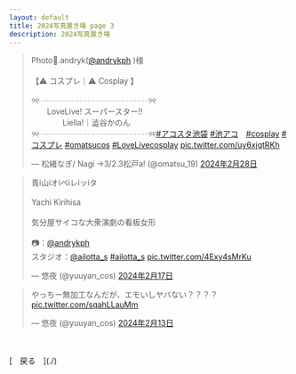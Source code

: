 ```yaml
---
layout: default
title: 2024写真置き場 page 3
description: 2024写真置き場
---
```


<script async src="https://platform.twitter.com/widgets.js" charset="utf-8"></script>

<blockquote class="twitter-tweet" data-lang="ja" data-dnt="true" data-theme="dark"><p lang="ja" dir="ltr">Photo📸.andryk(<a href="https://twitter.com/andrykph?ref_src=twsrc%5Etfw">@andrykph</a> )様<br><br>【⚠︎ コスプレ｜⚠︎ Cosplay 】<br><br>୨୧┈┈┈┈┈┈┈┈┈┈┈┈┈┈୨୧<br>　　LoveLive! スーパースター!!<br>　　　　Liella!｜澁谷かのん<br>୨୧┈┈┈┈┈┈┈┈┈┈┈┈┈┈୨୧<a href="https://twitter.com/hashtag/%E3%82%A2%E3%82%B3%E3%82%B9%E3%82%BF%E6%B1%A0%E8%A2%8B?src=hash&amp;ref_src=twsrc%5Etfw">#アコスタ池袋</a> <a href="https://twitter.com/hashtag/%E6%B1%A0%E3%82%A2%E3%82%B3?src=hash&amp;ref_src=twsrc%5Etfw">#池アコ</a>　<a href="https://twitter.com/hashtag/cosplay?src=hash&amp;ref_src=twsrc%5Etfw">#cosplay</a> <a href="https://twitter.com/hashtag/%E3%82%B3%E3%82%B9%E3%83%97%E3%83%AC?src=hash&amp;ref_src=twsrc%5Etfw">#コスプレ</a> <a href="https://twitter.com/hashtag/omatsucos?src=hash&amp;ref_src=twsrc%5Etfw">#omatsucos</a> <a href="https://twitter.com/hashtag/LoveLivecosplay?src=hash&amp;ref_src=twsrc%5Etfw">#LoveLivecosplay</a> <a href="https://t.co/uy6xjqtRKh">pic.twitter.com/uy6xjqtRKh</a></p>&mdash; 松緒なぎ/ Nagi →3/2.3松戸a! (@omatsu_19) <a href="https://twitter.com/omatsu_19/status/1762792471137050850?ref_src=twsrc%5Etfw">2024年2月28日</a></blockquote>

<blockquote class="twitter-tweet" data-lang="ja" data-dnt="true" data-theme="dark"><p lang="ja" dir="ltr">青i山iオiペiレiッiタ<br><br>Yachi Kirihisa<br><br>気分屋サイコな大衆演劇の看板女形<br><br>📷：<a href="https://twitter.com/andrykph?ref_src=twsrc%5Etfw">@andrykph</a> <br>スタジオ：<a href="https://twitter.com/ailotta_s?ref_src=twsrc%5Etfw">@ailotta_s</a> <a href="https://twitter.com/hashtag/ailotta_s?src=hash&amp;ref_src=twsrc%5Etfw">#ailotta_s</a> <a href="https://t.co/4Exy4sMrKu">pic.twitter.com/4Exy4sMrKu</a></p>&mdash; 悠夜 (@yuuyan_cos) <a href="https://twitter.com/yuuyan_cos/status/1758864174984413335?ref_src=twsrc%5Etfw">2024年2月17日</a></blockquote>

<blockquote class="twitter-tweet" data-lang="ja" data-dnt="true" data-theme="dark"><p lang="ja" dir="ltr">やっちー無加工なんだが、エモいしヤバない？？？？ <a href="https://t.co/sqahLLauMm">pic.twitter.com/sqahLLauMm</a></p>&mdash; 悠夜 (@yuuyan_cos) <a href="https://twitter.com/yuuyan_cos/status/1757406073214963998?ref_src=twsrc%5Etfw">2024年2月13日</a></blockquote>

<br>
<br>
[&emsp;戻る&emsp;](./)
